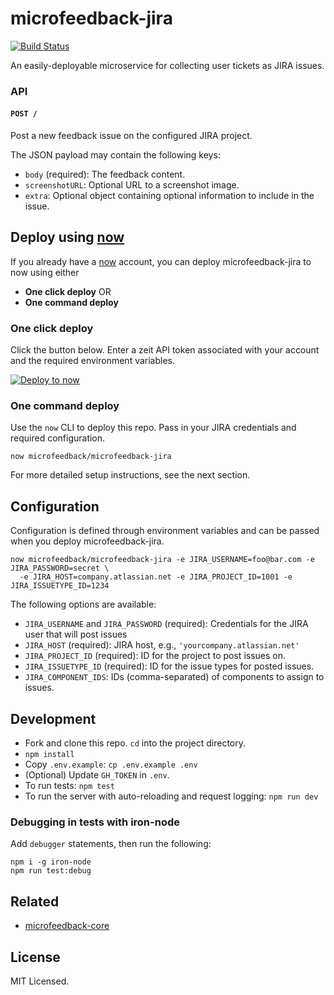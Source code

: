 # microfeedback-jira

[![Build Status](https://travis-ci.org/microfeedback/microfeedback-jira.svg?branch=master)](https://travis-ci.org/microfeedback/microfeedback-jira)

An easily-deployable microservice for collecting user tickets as JIRA issues.

### API

#### `POST /`

Post a new feedback issue on the configured JIRA project.

The JSON payload may contain the following keys:

- `body` (required): The feedback content.
- `screenshotURL`: Optional URL to a screenshot image.
- `extra`: Optional object containing optional information to include in the issue.

## Deploy using [now](https://zeit.co/now)

If you already have a [now](https://zeit.co/now) account, you can deploy
microfeedback-jira to now using either

- **One click deploy** OR
- **One command deploy**


### One click deploy

Click the button below. Enter a zeit API token associated with your
account and the required environment variables.

[![Deploy to now](https://deploy.now.sh/static/button.svg)](https://deploy.now.sh/?repo=https://github.com/microfeedback/microfeedback-jira&env=JIRA_USERNAME&env=JIRA_PASSWORD&env=JIRA_HOST&env=JIRA_PROJECT_ID&env=JIRA_ISSUETYPE_ID)

### One command deploy

Use the `now` CLI to deploy this repo. Pass in your JIRA credentials and
required configuration.


```
now microfeedback/microfeedback-jira
```

For more detailed setup instructions, see the next section.

## Configuration

Configuration is defined through environment variables and can be passed
when you deploy microfeedback-jira.

```
now microfeedback/microfeedback-jira -e JIRA_USERNAME=foo@bar.com -e JIRA_PASSWORD=secret \
  -e JIRA_HOST=company.atlassian.net -e JIRA_PROJECT_ID=1001 -e JIRA_ISSUETYPE_ID=1234
```

The following options are available:

- `JIRA_USERNAME` and `JIRA_PASSWORD` (required): Credentials for the
                                                  JIRA user that will
                                                  post issues
- `JIRA_HOST` (required): JIRA host, e.g., `'yourcompany.atlassian.net'`
- `JIRA_PROJECT_ID` (required): ID for the project to post issues on.
- `JIRA_ISSUETYPE_ID` (required): ID for the issue types for posted
                                  issues.
- `JIRA_COMPONENT_IDS`: IDs (comma-separated) of components to assign to
                                  issues.

## Development

* Fork and clone this repo. `cd` into the project directory.
* `npm install`
* Copy `.env.example`: `cp .env.example .env`
* (Optional) Update `GH_TOKEN` in `.env`.
* To run tests: `npm test`
* To run the server with auto-reloading and request logging: `npm run dev`

### Debugging in tests with iron-node

Add `debugger` statements, then run the following:

```
npm i -g iron-node
npm run test:debug
```

## Related

- [microfeedback-core](https://github.com/microfeedback/microfeedback-core)

## License

MIT Licensed.
